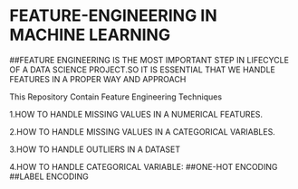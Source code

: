 # FEATURE-ENGINEERING IN MACHINE LEARNING 

##FEATURE ENGINEERING IS THE MOST IMPORTANT STEP IN LIFECYCLE OF A DATA SCIENCE PROJECT.SO IT IS ESSENTIAL THAT WE HANDLE FEATURES IN A PROPER WAY AND APPROACH

This Repository Contain Feature Engineering Techniques

1.HOW TO HANDLE MISSING VALUES IN A NUMERICAL FEATURES.

2.HOW TO HANDLE MISSING VALUES IN A CATEGORICAL VARIABLES.

3.HOW TO HANDLE OUTLIERS IN A DATASET

4.HOW TO HANDLE CATEGORICAL VARIABLE:
##ONE-HOT ENCODING
##LABEL ENCODING

